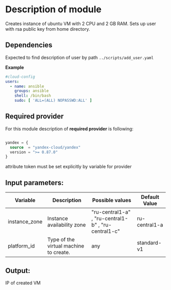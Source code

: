 # Description of module

Creates instance of ubuntu VM with 2 CPU and 2 GB RAM. Sets up user with rsa public key from home directory.

## Dependencies

Expected to find description of user by path `../scripts/add_user.yaml`

**Example**

```yaml
#cloud-config
users:
  - name: ansible
    groups: ansible
    shell: /bin/bash
    sudo: [ 'ALL=(ALL) NOPASSWD:ALL' ]

```

## Required provider

For this module description of **required provider** is following:

```terraform

yandex = {
  source  = "yandex-cloud/yandex"
  version = ">= 0.87.0"
}
```

attribute token must be set explicitly by variable for provider

## Input parameters:

| Variable      | Description                            | Possible values                                       | Default Value |
|---------------|----------------------------------------|-------------------------------------------------------|---------------|
| instance_zone | Instance availability zone             | "ru-central1-a" ,  "ru-central1-b" ,  "ru-central1-c" | ru-central1-a |
| platform_id   | Type of the virtual machine to create. | any                                                   | standard-v1   |

## Output:

IP of created VM